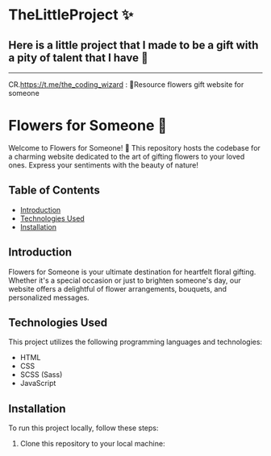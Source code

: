 # TheLittleProject ✨

## Here is a little project that I made to be a gift with a pity of talent that I have 💖

---

CR.https://t.me/the_coding_wizard : 💐Resource flowers gift website for someone

# Flowers for Someone 🌸

Welcome to Flowers for Someone! 🌼 This repository hosts the codebase for a charming website dedicated to the art of gifting flowers to your loved ones. Express your sentiments with the beauty of nature!

## Table of Contents

- [Introduction](#introduction)
- [Technologies Used](#technologies-used)
- [Installation](#installation)

## Introduction

Flowers for Someone is your ultimate destination for heartfelt floral gifting. Whether it's a special occasion or just to brighten someone's day, our website offers a delightful of flower arrangements, bouquets, and personalized messages.

## Technologies Used

This project utilizes the following programming languages and technologies:

- HTML
- CSS
- SCSS (Sass)
- JavaScript

## Installation

To run this project locally, follow these steps:

1. Clone this repository to your local machine:
